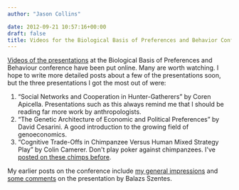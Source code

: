 ```yaml
---
author: "Jason Collins"

date: 2012-09-21 10:57:16+00:00
draft: false
title: Videos for the Biological Basis of Preferences and Behavior Conference
---
```


[Videos of the presentations](http://bfi.uchicago.edu/events/20120504_biologicalbasis/) at the Biological Basis of Preferences and Behaviour conference have been put online. Many are worth watching. I hope to write more detailed posts about a few of the presentations soon, but the three presentations I got the most out of were:

1. “Social Networks and Cooperation in Hunter-Gatherers” by Coren Apicella. Presentations such as this always remind me that I should be reading far more work by anthropologists.
2. “The Genetic Architecture of Economic and Political Preferences” by David Cesarini. A good introduction to the growing field of genoeconomics.
3. “Cognitive Trade-Offs in Chimpanzee Versus Human Mixed Strategy Play” by Colin Camerer. Don't play poker against chimpanzees. I've [posted on these chimps before](https://www.jasoncollins.blog/chimps-1-humans-0/).

My earlier posts on the conference include [my general impressions](https://www.jasoncollins.blog/the-biological-basis-of-preferences-and-behaviour-conference/) and [some comments](https://www.jasoncollins.blog/game-theory-and-the-peacocks-tail/) on the presentation by Balazs Szentes.
